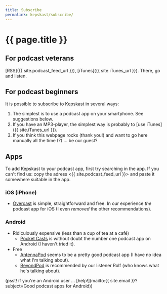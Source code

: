 ```yaml
---
title: Subscribe
permalink: kepskast/subscribe/
---
```


# {{ page.title }}

## For podcast veterans

[RSS]({{ site.podcast_feed_url }}), [iTunes]({{ site.iTunes_url }}). There, go and listen.

## For podcast beginners

It is possible to subscribe to Kepskast in several ways:

1. The simplest is to use a podcast app on your smartphone. See suggestions below.
2. If you have an MP3-player, the simplest way is probably to [use iTunes]({{ site.iTunes_url }}).
3. If you think this webpage rocks (thank you!) and want to go here manually all the time (?) ... be our guest?

## Apps

To add Kepskast to your podcast app, first try searching in the app. If you can't find us: copy the adress <{{ site.podcast_feed_url }}> and paste it somewhere suitable in the app.

### iOS (iPhone)

* [Overcast](https://itunes.apple.com/us/app/overcast-podcast-player/id888422857?mt=8) is simple, straightforward and free. In our experience _the_ podcast app for iOS (I even _removed_ the other recommendations).

### Android

* Ridiculously expensive (less than a cup of tea at a café)
    * [Pocket Casts](https://play.google.com/store/apps/details?id=au.com.shiftyjelly.pocketcasts) is without doubt the number one podcast app on Android (I haven't tried it).
* Free
    * [AntennaPod](https://play.google.com/store/apps/details?id=de.danoeh.antennapod) seems to be a pretty good podcast app (I have no idea what I'm talking about).
    * [BeyondPod](https://play.google.com/store/apps/details?id=mobi.beyondpod) is recommended by our listener Rolf (who knows what he's talking about).

(psst! if you're an Android user … [help!](mailto:{{ site.email }}?subject=Good podcast apps for Android))